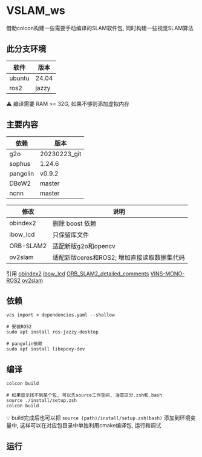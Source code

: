# VSLAM_ws
借助colcon构建一些需要手动编译的SLAM软件包, 同时构建一些视觉SLAM算法

## 此分支环境
| 软件      | 版本 |
| ----------- | ----------- |
| ubuntu      | 24.04       |
| ros2   | jazzy        |

⚠ 编译需要 RAM >= 32G, 如果不够则添加虚拟内存
## 主要内容
| 依赖      | 版本 |
| ----------- | ----------- |
| g2o      |   20230223_git     |
| sophus   |  1.24.6  |
| pangolin   |  v0.9.2  |
| DBoW2   |  master  |
| ncnn   |  master  |

| 修改      | 说明 |
| ----------- | ----------- |
| obindex2   |  删除 boost 依赖  |
| ibow_lcd   |  只保留库文件  |
| ORB-SLAM2      | 适配新版g2o和opencv       |
| ov2slam   | 适配新版ceres和ROS2; 增加直接读取数据集代码   |

引用 
[obindex2](https://github.com/emiliofidalgo/obindex2)
[ibow_lcd](https://github.com/emiliofidalgo/ibow-lcd)
[ORB_SLAM2_detailed_comments](https://github.com/electech6/ORB_SLAM2_detailed_comments)
[VINS-MONO-ROS2](https://github.com/dongbo19/VINS-MONO-ROS2)
[ov2slam](https://github.com/ov2slam/ov2slam)
## 依赖
```
vcs import < dependencies.yaml --shallow

# 安装ROS2
sudo apt install ros-jazzy-desktop

# pangolin依赖
sudo apt install libepoxy-dev 
```

## 编译
```
colcon build

# 如果显示找不到某个包, 可以先source工作空间, 注意区分.zsh和.bash
source ./install/setup.zsh
colcon build

```
💡 build完成后也可以把 ```source (path)/install/setup.zsh(bash)``` 添加到环境变量中, 这样可以在对应包目录中单独利用cmake编译包, 运行和调试

## 运行
